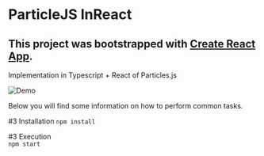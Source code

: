 # ParticleJS InReact	
## This project was bootstrapped with [Create React App](https://github.com/facebookincubator/create-react-app).
Implementation in Typescript + React of Particles.js 	
 	 
![Demo](https://user-images.githubusercontent.com/31831289/41617813-891f29f6-73cf-11e8-8a79-aaea6303fcf5.gif) 

Below you will find some information on how to perform common tasks.<br>
 	 
#3 Installation	
``` npm install ```	
 	 
#3 Execution	
``` npm start ```

